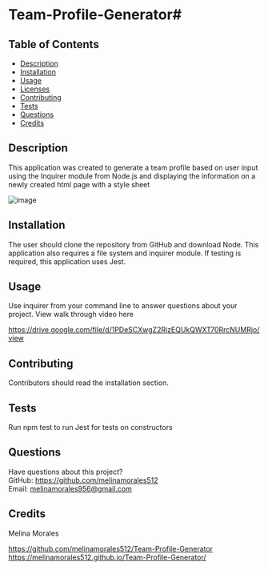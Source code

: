 # Team-Profile-Generator# 

  
    
## Table of Contents
* [Description](#description)
* [Installation](#installation)
* [Usage](#usage)
* [Licenses](#licenses)
* [Contributing](#contributing)
* [Tests](#tests)
* [Questions](#questions)
* [Credits](#credits)
## Description
This application was created to generate a team profile based on user input using the Inquirer module from Node.js and displaying the information on a newly created html page with a style sheet

![image](https://user-images.githubusercontent.com/111590453/215361033-9b05cb50-0b75-4496-a853-24739dee6c63.png)



## Installation
The user should clone the repository from GitHub and download Node. This application also requires a file system and inquirer module. If testing is required, this application uses Jest.
## Usage
Use inquirer from your command line to answer questions about your project. View walk through video here


https://drive.google.com/file/d/1PDeSCXwgZ2RjzEQUkQWXT70RrcNUMRjo/view

## Contributing
Contributors should read the installation section.

## Tests
Run npm test to run Jest for tests on constructors

## Questions
Have questions about this project?  
GitHub: https://github.com/melinamorales512  
Email: melinamorales956@gmail.com

## Credits
Melina Morales

https://github.com/melinamorales512/Team-Profile-Generator 
https://melinamorales512.github.io/Team-Profile-Generator/ 

